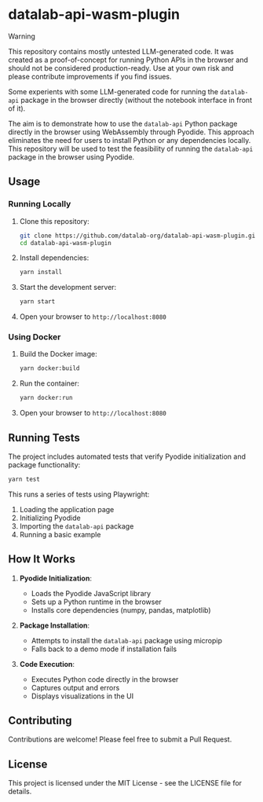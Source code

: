 # datalab-api-wasm-plugin

> [!WARNING]  
> This repository contains mostly untested LLM-generated code. It was created as a proof-of-concept for running Python APIs in the browser and should not be considered production-ready. Use at your own risk and please contribute improvements if you find issues.

Some experients with some LLM-generated code for running the `datalab-api` package in the browser directly (without the notebook interface in front of it).

The aim is to demonstrate how to use the `datalab-api` Python package directly in the browser using WebAssembly through Pyodide.
This approach eliminates the need for users to install Python or any dependencies locally.
This repository will be used to test the feasibility of running the `datalab-api` package in the browser using Pyodide.

## Usage

### Running Locally

1. Clone this repository:
   ```bash
   git clone https://github.com/datalab-org/datalab-api-wasm-plugin.git
   cd datalab-api-wasm-plugin
   ```

2. Install dependencies:
   ```bash
   yarn install
   ```

3. Start the development server:
   ```bash
   yarn start
   ```

4. Open your browser to `http://localhost:8080`

### Using Docker

1. Build the Docker image:
   ```bash
   yarn docker:build
   ```

2. Run the container:
   ```bash
   yarn docker:run
   ```

3. Open your browser to `http://localhost:8080`

## Running Tests

The project includes automated tests that verify Pyodide initialization and package functionality:

```bash
yarn test
```

This runs a series of tests using Playwright:
1. Loading the application page
2. Initializing Pyodide
3. Importing the `datalab-api` package
4. Running a basic example

## How It Works

1. **Pyodide Initialization**:
   - Loads the Pyodide JavaScript library
   - Sets up a Python runtime in the browser
   - Installs core dependencies (numpy, pandas, matplotlib)

2. **Package Installation**:
   - Attempts to install the `datalab-api` package using micropip
   - Falls back to a demo mode if installation fails

3. **Code Execution**:
   - Executes Python code directly in the browser
   - Captures output and errors
   - Displays visualizations in the UI

## Contributing

Contributions are welcome! Please feel free to submit a Pull Request.

## License

This project is licensed under the MIT License - see the LICENSE file for details.
